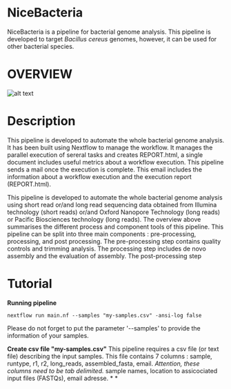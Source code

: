 # NiceBacteria
NiceBacteria is a pipeline for bacterial genome analysis. This pipeline is developed to target _Bacillus cereus_ genomes, however, it can be used for other bacterial species. 

# OVERVIEW
![alt text](https://github.com/eunbaeAN/IRCAN_pipeline/blob/main/overview.png?raw=true)

# Description 
This pipeline is developed to automate the whole bacterial genome analysis. It has been built using Nextflow to manage the workflow. It manages the parallel execution of sereral tasks and creates REPORT.html, a single document includes useful metrics about a workflow execution. This pipeline sends a mail once the execution is complete. This email includes the information about a workflow execution and the execution report (REPORT.html).


This pipeline is developed to automate the whole bacterial genome analysis using short read or/and long read sequencing data obtained from Illumina technology (short reads) or/and Oxford Nanopore Technology (long reads) or Pacific Biosciences technology (long reads).
The overview above summarises the different process and component tools of this pipeline. This pipeline can be split into three main components : pre-processing, processing, and post processing. 
The pre-processing step contains quality controls and trimming analysis.
The processing step includes de novo assembly and the evaluation of assembly. 
The post-processing step 

# Tutorial
 **Running pipeline**
 ``` 
 nextflow run main.nf --samples "my-samples.csv" -ansi-log false
 ```
Please do not forget to put the parameter '--samples' to provide the information of your samples. 

**Create csv file "my-samples.csv"**
This pipeline requires a csv file (or text file) describing the input samples. This file contains 7 columns :
sample, runtype, r1, r2, long_reads, assembled_fasta, email. 
*Attention, these columns need to be tab delimited.*
sample names, location to assicociated input files (FASTQs), email adresse. 
* 
*  

